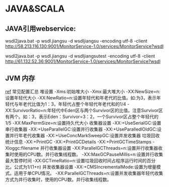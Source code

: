 JAVA&SCALA
=====

## JAVA引用webservice:
wsdl2java.bat -p wsdl.jiangsu -d wsdljiangsu  -encoding utf-8 -client http://58.213.116.130:9001/MonitorService-1.0/services/MonitorService?wsdl

wsdl2java.bat -p wsdl.jiangsu -d wsdljiangsutest  -encoding utf-8 -client http://61.132.52.36:9001/MonitorService-1.0/services/MonitorService?wsdl

## JVM 内存
[ref](https://www.cnblogs.com/likehua/p/3369823.html)
        常见配置汇总
        堆设置
        -Xms:初始堆大小
        -Xmx:最大堆大小
        -XX:NewSize=n:设置年轻代大小
        -XX:NewRatio=n:设置年轻代和年老代的比值。如:为3，表示年轻代与年老代比值为1：3，年轻代占整个年轻代年老代和的1/4
        -XX:SurvivorRatio=n:年轻代中Eden区与两个Survivor区的比值。注意Survivor区有两个。如：3，表示Eden：Survivor=3：2，一个Survivor区占整个年轻代的1/5
        -XX:MaxPermSize=n:设置持久代大小
        收集器设置
        -XX:+UseSerialGC:设置串行收集器
        -XX:+UseParallelGC:设置并行收集器
        -XX:+UseParalledlOldGC:设置并行年老代收集器
        -XX:+UseConcMarkSweepGC:设置并发收集器
        垃圾回收统计信息
        -XX:+PrintGC
        -XX:+PrintGCDetails
        -XX:+PrintGCTimeStamps
        -Xloggc:filename
        并行收集器设置
        -XX:ParallelGCThreads=n:设置并行收集器收集时使用的CPU数。并行收集线程数。
        -XX:MaxGCPauseMillis=n:设置并行收集最大暂停时间
        -XX:GCTimeRatio=n:设置垃圾回收时间占程序运行时间的百分比。公式为1/(1+n)
        并发收集器设置
        -XX:+CMSIncrementalMode:设置为增量模式。适用于单CPU情况。
        -XX:ParallelGCThreads=n:设置并发收集器年轻代收集方式为并行收集时，使用的CPU数。并行收集线程数。